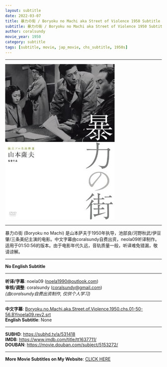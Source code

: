 ```yaml
---
layout: subtitle
date: 2022-03-07
title: 暴力の街 / Boryoku no Machi aka Street of Violence 1950 Subtitle (Chinese)
subtitle: 暴力の街 / Boryoku no Machi aka Street of Violence 1950 Subtitle (Chinese)
author: coralsundy
movie_year: 1950
category: subtitle
tags: [subtitle, movie, jap_movie, chs_subtitle, 1950s]
---
```


------

<img src="../assets/tt1637711.jpg" alt="tt1637711_cover_art" />

------

暴力の街 (Boryoku no Machi) 是山本萨夫于1950年执导，池部良/河野秋武/伊豆肇/三条美纪主演的电影。中文字幕由coralsundy自费出资，neola09听译制作。适用于01:50:56的版本。由于电影年代久远，音轨质量一般，听译难免错漏，敬请谅解。

------

**No English Subtitle**

------

**听译/字幕**: noela09 (noela1990@outlook.com)<br>
**审核/调整**: coralsundy (coralsundy@gmail.com)<br>
*(由coralsundy自费出资制作, 仅供个人学习)*

------

**中文字幕**: [Boryoku.no.Machi.aka.Street.of.Violence.1950.chs.01-50-56.BYnoela09.rev2.srt](../subtitles/Boryoku.no.Machi.aka.Street.of.Violence.1950.chs.01-50-56.BYnoela09.rev2.srt)<br>
**English Subtitle**: None

------

**SUBHD**: <https://subhd.tv/a/531418><br>
**IMDB**: <https://www.imdb.com/title/tt1637711/><br>
**DOUBAN**: <https://movie.douban.com/subject/5153272/>

------

**More Movie Subtitles on My Website**: <a href='{% post_url 2021-01-10-subtitles-summary-list %}'>CLICK HERE</a>


